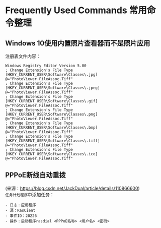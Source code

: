 # Frequently Used Commands 常用命令整理

## Windows 10使用内置照片查看器而不是照片应用
注册表文件内容：
```
Windows Registry Editor Version 5.00
; Change Extension's File Type 
[HKEY_CURRENT_USER\Software\Classes\.jpg] 
@="PhotoViewer.FileAssoc.Tiff" 
; Change Extension's File Type 
[HKEY_CURRENT_USER\Software\Classes\.jpeg] 
@="PhotoViewer.FileAssoc.Tiff" 
; Change Extension's File Type 
[HKEY_CURRENT_USER\Software\Classes\.gif] 
@="PhotoViewer.FileAssoc.Tiff" 
; Change Extension's File Type 
[HKEY_CURRENT_USER\Software\Classes\.png] 
@="PhotoViewer.FileAssoc.Tiff" 
; Change Extension's File Type 
[HKEY_CURRENT_USER\Software\Classes\.bmp] 
@="PhotoViewer.FileAssoc.Tiff" 
; Change Extension's File Type 
[HKEY_CURRENT_USER\Software\Classes\.tiff] 
@="PhotoViewer.FileAssoc.Tiff" 
; Change Extension's File Type 
[HKEY_CURRENT_USER\Software\Classes\.ico] 
@="PhotoViewer.FileAssoc.Tiff"
```

## PPPoE断线自动重拨
(来源：https://blog.csdn.net/JackDual/article/details/110866600)</br>
```任务计划程序```中添加任务：
```- 触发器：当特定事件被记录时
- 日志：应用程序
- 源：RasCient
- 事件ID：20226
- 操作：启动程序rasdial <PPPoE名称> <用户名> <密码>
```
